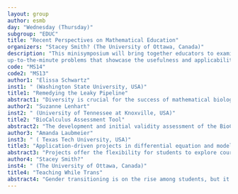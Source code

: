 ```yaml
---
layout: group
author: esmb
day: "Wednesday (Thursday)"
subgroup: "EDUC"
title: "Recent Perspectives on Mathematical Education"
organizers: "Stacey Smith? (The University of Ottawa, Canada)"
description: "This minisymposium will bring together educators to examine 
up-to-the-minute problems that showcase the usefulness and applicability of mathematical education in the world of online teaching. The minisymposium draws on educators across a variety disciplines. The education minisympsium is a mainstay of SMB meetings, and Education is a key component of translational science, creating pathways for a new generation of thinkers. This minisymposium is also focused on diversity, with speakers from a broad range of backgrounds, genders and topics."
code: "MS14"
code2: "MS13"
author1: "Elissa Schwartz"
inst1: " (Washington State University, USA)"
title1: "Remedying the Leaky Pipeline"
abstract1: "Diversity is crucial for the success of mathematical biology education initiatives. Cultural and gender diversity among educators and researchers allows for the contribution of a wider range of ideas in mathematical biology education and research. Many trainees from historically underrepresented or disadvantaged backgrounds, however, disappear along their educational path. The loss of women scientists along the career path is common in academic systems around the world; this phenomenon has been described as the ‘Leaky Pipeline.’ It begins at early stages and continues throughout the career trajectory, gradually resulting in a small proportion of women researchers in STEM fields. To begin to remedy this issue, we conducted a virtual international workshop to connect women from underrepresented backgrounds to career advancement opportunities in STEM. In this project, we created a forum to uncover and break down barriers to progress along STEM careers experienced by women from underrepresented backgrounds. This professional development workshop contained 3 parts: a plenary talk and discussion, in which a guest speaker presented her inspirational story of her career journey; a discussion of challenges faced by participants that need to be overcome to take the next step in their STEM career development; and ‘mentoring pod’ small groups discussions (matching participant trainees with mentors in groups of 4-5 in breakout rooms) to target specific issues and facilitate development of participants’ mentoring networks. The event was attended by individuals from eleven countries: Afghanistan, Argentina, Australia, Canada, India, Nepal, Nigeria, Poland, Russia, Trinidad & Tobago, and the US. Data collected from this event (on challenges identified, solutions suggested, networks formed, and scholarship opportunities) will be used to identify which interventions actually work to mend the Leaky Pipeline, and to design similar programs in the future. Such efforts will be needed to improve retention rates in STEM, particularly among historically underrepresented groups."
author2: "Suzanne Lenhart"
inst2: " (University of Tennessee at Knoxville, USA)"
title2: "BioCalculus Assessment Tool"
abstract2: "The development and initial validity assessment of the BioCalculus Assessment (BCA) will be presented.  This 20-question test was designed with the goal of comparing undergraduate life science students’ understanding of calculus concepts in different courses with alternative application emphases.  The analysis of scores involved three populations (Calculus 1, Calculus 2 and Biocalculus) for which the Calculus 1 and 2 students were not exposed to applications in a life science setting while the Biocalculus students were presented concepts with a life science emphasis.   Our findings show that the BCA provides a tool to assess the relative learning success and calculus comprehension of undergraduate biology majors from alternative methods of instruction."
author3: "Amanda Laubmeier"
inst3: " ( Texas Tech University, USA)"
title3: "Application-driven projects in differential equation and modelling courses"
abstract3: "Projects offer the flexibility for students to explore course material and their own understanding. Application-based projects can also reinforce connections between course material and students' interests. In this presentation, we discuss some attempts at short- and long-term projects for undergraduates. The projects are drawn from differential equations and modelling courses, and emphasis is placed on project design to encourage student creativity and exploration."
author4: "Stacey Smith?"
inst4: " (The University of Ottawa, Canada)"
title4: "Teaching While Trans"
abstract4: "Gender transitioning is on the rise among students, but it’s also happening among faculty too. This talk defines some transgender basics and highlights some of the challenges faced in mid-career academia as a result of transitioning from male to female. These include name changes and publications, university and online journal bureaucracies and interactions with students and colleagues. Finally, tips will be provided on how to be a good trans ally and small but helpful changes that can be made in the classroom to make the environment more inclusive."
---
```

